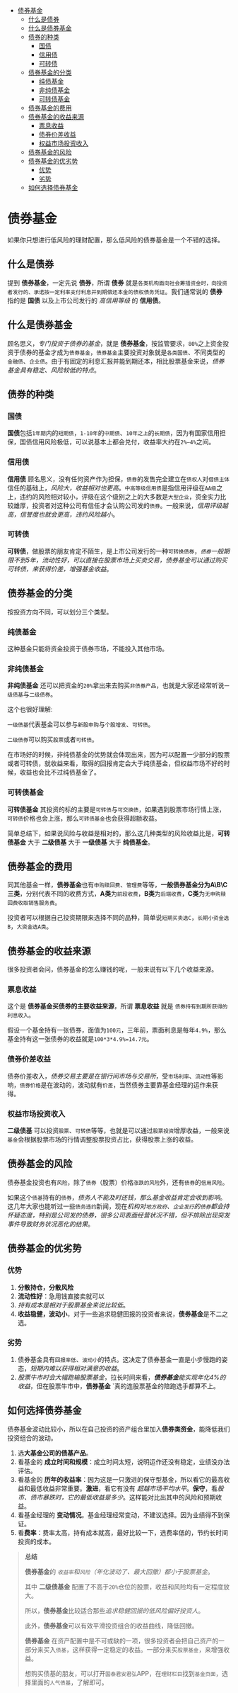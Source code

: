 - [债券基金](#债券基金)
  - [什么是债券](#什么是债券)
  - [什么是债券基金](#什么是债券基金)
  - [债券的种类](#债券的种类)
    - [国债](#国债)
    - [信用债](#信用债)
    - [可转债](#可转债)
  - [债券基金的分类](#债券基金的分类)
    - [纯债基金](#纯债基金)
    - [非纯债基金](#非纯债基金)
    - [可转债基金](#可转债基金)
  - [债券基金的费用](#债券基金的费用)
  - [债券基金的收益来源](#债券基金的收益来源)
    - [票息收益](#票息收益)
    - [债券价差收益](#债券价差收益)
    - [权益市场投资收入](#权益市场投资收入)
  - [债券基金的风险](#债券基金的风险)
  - [债券基金的优劣势](#债券基金的优劣势)
    - [优势](#优势)
    - [劣势](#劣势)
  - [如何选择债券基金](#如何选择债券基金)

# 债券基金

如果你只想进行低风险的理财配置，那么低风险的债券基金是一个不错的选择。

## 什么是债券

提到 **债券基金**，一定先说 **债券**，所谓 **债券** 就是`各类机构面向社会筹措资金时，向投资者发行的、承诺按一定利率支付利息并到期偿还本金的债权债务凭证`。我们通常说的 **债券** 指的是 **国债** 以及上市公司发行的 *高信用等级* 的 **信用债**。

## 什么是债券基金

顾名思义，*专门投资于债券的基金*，就是 **债券基金**，按监管要求，`80%`之上资金投资于债券的基金才成为`债券基金`，`债券基金`主要投资对象就是`各类国债`、不同类型的`金融债`、`企业债`。由于有固定的利息汇报并能到期还本，相比股票基金来说，*债券基金具有稳定、风险较低的特点*。

## 债券的种类

### 国债

**国债**包括`1年期`内的`短期债`，`1-10年`的`中期债`、`10年之上`的`长期债`，因为有国家信用担保，国债信用风险极低，可以说基本上都会兑付，收益率大约在`2%—4%`之间。

### 信用债

**信用债** 顾名思义，没有任何资产作为担保，`债券`的发售完全建立在`债权人`对`借债主体`信任的基础上，*风险大，收益相对也更高*。`中高等级信用债`是指信用评级在`AA级`之上，违约的风险相对较小，评级在这个级别之上的大多数是`大型企业`，资金实力比较雄厚，投资者对这种公司有信任才会认购公司发的`债券`。一般来说，*信用评级越高，信誉度也就会更高，违约风险越小*。

### 可转债

**可转债**，做股票的朋友肯定不陌生，是上市公司发行的一种`可转换债券`，*`债券`一般期限不到5年，流动性好，可以直接在股票市场上买卖交易，债券基金可以通过购买可转债，来获得价差，增强基金收益*。

## 债券基金的分类

按投资方向不同，可以划分三个类型。

### 纯债基金

这种基金只能将资金投资于债券市场，不能投入其他市场。

### 非纯债基金

**非纯债基金** 还可以把资金的`20%`拿出来去购买`非债券产品`，也就是大家还经常听说`一级债基`与`二级债券`。

这个也很好理解:

`一级债基`代表基金可以参与`新股申购`与`个股增发`、`可转债`。

`二级债券`可以购买`股票`或者`可转债`。

在市场好的时候，非纯债基金的优势就会体现出来，因为可以配置一少部分的股票或者可转债，就收益来看，取得的回报肯定会大于纯债基金，但权益市场不好的时候，收益也会比不过纯债基金了。

### 可转债基金

**可转债基金** 其投资的标的主要是`可转债`与`可交换债`，如果遇到股票市场行情上涨，`可转债`价格也会上涨，那么`可转债基金`也会获得超额收益。

简单总结下，如果说风险与收益是相对的，那么这几种类型的风险收益比是，**可转债基金** 大于 **二级债基** 大于 **一级债基** 大于 **纯债基金**。

## 债券基金的费用

同其他基金一样，**债券基金**也有`申购赎回费`、`管理费`等等，**一般债券基金分为A\B\C三类**，分别代表不同的收费方式，**A类**为`前段收费`，**B类**为`后端收费`，**C类**为`无申购赎回费收取销售服务费`。

投资者可以根据自己投资期限来选择不同的品种，简单说`短期买卖选C`，`长期小资金选B`，`大资金选A类`。

## 债券基金的收益来源

很多投资者会问，债券基金的怎么赚钱的呢，一般来说有以下几个收益来源。

### 票息收益

这个是 **债券基金买债券的主要收益来源**，所谓 **票息收益** 就是 `债券持有到期所获得的利息收入`。

假设一个基金持有一张债券，面值为`100元`，三年前，票面利息是每年`4.9%`，那么基金持有这一张债券的收益就是`100*3*4.9%=14.7元`。

### 债券价差收益

债券价差收入，*债券交易主要是在银行间市场与交易所*，受`市场利率`、`流动性`等影响，`债券价格`是在波动的，波动就有`价差`，当然债券主要靠基金经理的运作来获得。

### 权益市场投资收入

**二级债基** 可以投资`股票`、`可转债`等等，也就是可以通过`股票投资`增厚收益，一般来说`基金`会根据股票市场的行情调整股票投资占比，获得股票上涨的收益。

## 债券基金的风险

债券基金投资也有`风险`，除了`债券`（股票）价格`涨跌的风险`外，还有`债券`的`信用风险`。

如果这个`债基`持有的`债券`，*债务人不能及时还钱，那么基金收益肯定会收到影响*。这几年大家也能听过一些`债务违约`新闻，现在*机构对`地方政府`、`企业发行`的`债券`都会持怀疑态度，特别是公司发的债券，很多公司表面经营状况不错，但不排除出现突发事件导致财务状况恶化的结果*。

## 债券基金的优劣势

### 优势

1. **分散持仓，分散风险**
2. **流动性好**：急用钱直接卖就可以
3. *持有成本是相对于股票基金来说比较低*。
4. **收益稳健，波动小**，对于一些追求稳健回报的投资者来说，**债券基金**是不二之选。

### 劣势

1. 债券基金具有`回报率低`、`波动小`的特点。这决定了债券基金一直是小步慢跑的姿态，*短期内难以获得相对满意的收益*。
2. *股票牛市时会大幅跑输股票基金*，拉长时间来看，***债券基金**能实现年化4%的收益*，但在股票牛市中，**债券基金** `真的连股票基金的陪跑选手都算不上。

## 如何选择债券基金

债券基金波动比较小，所以在自己投资的资产组合里加入**债券类资金**，能降低我们投资组合的波动。

1. 选**大基金公司的债基产品**。
2. 看基金的 **成立时间和规模**：成立时间太短，说明运作还没有稳定，业绩没办法评估。
3. 看基金的 **历年的收益率**：因为这是一只激进的保守型基金，所以看它的最高收益和最低收益非常重要。**激进**，看它有没有 *超越市场平均水平*。**保守**，看*股市、债市暴跌时，它的最低收益是多少*。这样能对比出其中的风险和预期收益。
4. 看基金经理的 **变动情况**。基金经理经常变动，不建议选择。因为业绩得不到保证。
5. 看**费率**：费率太高，持有成本就高，最好比较一下，选费率低的，节约长时间投资的成本。

> **总结**
>
> **债券基金**的 *`收益率`和`风险`（年化波动了、最大回撤）都小于股票基金*。
>
> 其中 **二级债基金** 配置了不高于`20%`仓位的股票，收益和风险均有一定程度放大。
>
> 所以，**债券基金**比较适合那些*追求稳健回报的低风险偏好投资人*。
>
> 此外，**债券基金**可以有效平滑投资组合的收益曲线，降低回撤。
>
> **债券基金** 在资产配置中是不可或缺的一项，很多投资者会把自己资产的一部分来买入`债基`，这样获得一定稳定的收益。一部分来买`股票基金`，来增强收益。
>
> 想购买债基的朋友，可以打开`国泰君安君弘`APP，在`理财栏目`找到`基金页面`，选择里面的`人气债基`，了解即可。
